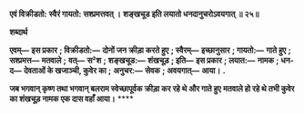 **एवं विक्रीडतो: स्वैरं गायतो: सश्प्रमत्तवत् ।** **शङ्खचूड इति लयातो धनदानुचरोऽवयगात् ॥ २५॥** 

**शब्दार्थ** 

**एवम्—** **इस प्रकार** **; विक्रीडतो:—** **दोनों जन क्रीड़ा करते हुए** **; स्वैरम्—** **इच्छानुसार** **; गायतो:—** **गाते हुए** **; सश्प्रमत्त—** **मतवाले** **;** **वत्—** **स²श** **; शङ्खचूड:—** **शंखचूड़** **; इति—** **इस प्रकार** **; लयात:—** **नामक** **; धन-द—** **देवताओं के खजाञ्ची, कुवेर का** **;** **अनुचर:—** **सेवक** **; अवयगात्—** **आया।** **.** 

**जब भगवान् कृष्ण तथा भगवान् बलराम स्वेच्छापूर्वक क्रीड़ा कर रहे थे और गाते हुए** **मतवाले हो रहे थे तभी कुवेर का शंखचूड़ नामक एक दास वहाँ आया।** **** 